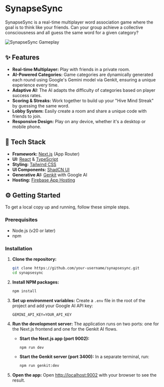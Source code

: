 # SynapseSync

SynapseSync is a real-time multiplayer word association game where the goal is to think like your friends. Can your group achieve a collective consciousness and all guess the same word for a given category?

![SynapseSync Gameplay](https://placehold.co/800x400?text=SynapseSync+Gameplay+Screenshot)

## ✨ Features

- **Real-time Multiplayer:** Play with friends in a private room.
- **AI-Powered Categories:** Game categories are dynamically generated each round using Google's Gemini model via Genkit, ensuring a unique experience every time.
- **Adaptive AI:** The AI adapts the difficulty of categories based on player success rates.
- **Scoring & Streaks:** Work together to build up your "Hive Mind Streak" by guessing the same word.
- **Lobby System:** Easily create a room and share a unique code with friends to join.
- **Responsive Design:** Play on any device, whether it's a desktop or mobile phone.

## 🚀 Tech Stack

- **Framework:** [Next.js](https://nextjs.org/) (App Router)
- **UI:** [React](https://react.dev/) & [TypeScript](https://www.typescriptlang.org/)
- **Styling:** [Tailwind CSS](https://tailwindcss.com/)
- **UI Components:** [ShadCN UI](https://ui.shadcn.com/)
- **Generative AI:** [Genkit](https://firebase.google.com/docs/genkit) with Google AI
- **Hosting:** [Firebase App Hosting](https://firebase.google.com/docs/app-hosting)

## ⚙️ Getting Started

To get a local copy up and running, follow these simple steps.

### Prerequisites

- Node.js (v20 or later)
- npm

### Installation

1.  **Clone the repository:**
    ```sh
    git clone https://github.com/your-username/synapsesync.git
    cd synapsesync
    ```

2.  **Install NPM packages:**
    ```sh
    npm install
    ```

3.  **Set up environment variables:**
    Create a `.env` file in the root of the project and add your Google AI API key:
    ```.env
    GEMINI_API_KEY=YOUR_API_KEY
    ```

4.  **Run the development server:**
    The application runs on two ports: one for the Next.js frontend and one for the Genkit AI flows.

    - **Start the Next.js app (port 9002):**
      ```sh
      npm run dev
      ```
    - **Start the Genkit server (port 3400):**
      In a separate terminal, run:
      ```sh
      npm run genkit:dev
      ```

5.  **Open the app:**
    Open [http://localhost:9002](http://localhost:9002) with your browser to see the result.
